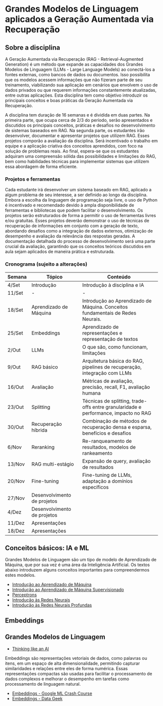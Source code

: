 # Grandes Modelos de Linguagem aplicados a Geração Aumentada via Recuperação 

## Sobre a disciplina

A Geração Aumentada via Recuperação (RAG - Retrieval-Augmented Generation) é um método que expande as capacidades dos Grandes Modelos de Linguagem (LLMs - Large Language Models) ao conectá-los a fontes externas, como bancos de dados ou documentos. Isso possibilita que os modelos acessem informações que não fizeram parte de seu treinamento, viabilizando sua aplicação em cenários que envolvem o uso de dados privados ou que requerem informações constantemente atualizadas, entre outras aplicações. Esta disciplina tem como objetivo introduzir os principais conceitos e boas práticas da Geração Aumentada via Recuperação.

A disciplina tem duração de 16 semanas e é dividida em duas partes. Na primeira parte, que ocupa cerca de 2/3 do período, serão apresentados e discutidos os principais conceitos, práticas e desafios no desenvolvimento de sistemas baseados em RAG. Na segunda parte, os estudantes irão desenvolver, documentar e apresentar projetos que utilizem RAG. Esses projetos comporão a avaliação da disciplina. Será incentivado o trabalho em equipe e a aplicação criativa dos conceitos aprendidos, com foco na solução de problemas reais. Ao final, espera-se que os estudantes adquiram uma compreensão sólida das possibilidades e limitações do RAG, bem como habilidades técnicas para implementar sistemas que utilizem essa abordagem de forma eficiente.

### Projetos e ferramentas

Cada estudante irá desenvolver um sistema baseado em RAG, aplicado a algum problema de seu interesse, a ser definido ao longo da disciplina. Embora a escolha da linguagem de programação seja livre, o uso de Python é incentivado e recomendado devido à ampla disponibilidade de ferramentas e bibliotecas que podem facilitar o desenvolvimento. Os projetos serão estruturados de forma a permitir o uso de ferramentas livres e/ou gratuitas. Esses projetos deverão demonstrar o uso de técnicas de recuperação de informações em conjunto com a geração de texto, abordando desafios como a integração de dados externos, otimização de desempenho e avaliação da relevância das respostas geradas. A documentação detalhada do processo de desenvolvimento será uma parte crucial da avaliação, garantindo que os conceitos teóricos discutidos em aula sejam aplicados de maneira prática e estruturada.

### Cronograma (sujeito a alterações)

| Semana | Tópico                      | Conteúdo                                                                            |
| ------ | --------------------------- | ----------------------------------------------------------------------------------- |
| 4/Set  | Introdução                  | Introdução à disciplina e IA                                                        |
| 11/Set | \-                          | \-                                                                                  |
| 18/Set | Aprendizado de Máquina      | Introdução ao Aprendizado de Máquina. Conceitos fundamentais de Redes Neurais.      |
| 25/Set | Embeddings                  | Aprendizado de representações e representação de textos                             |
| 2/Out  | LLMs                        | O que são, como funcionam, limitações                                               |
| 9/Out  | RAG básico                  | Arquitetura básica do RAG, pipelines de recuperação, integração com LLMs            |
| 16/Out | Avaliação                   | Métricas de avaliação, precisão, recall, F1, avaliação humana                       |
| 23/Out | Splitting                   | Técnicas de splitting, trade-offs entre granularidade e performance, impacto no RAG |
| 30/Out | Recuperação híbrida         | Combinação de métodos de recuperação densa e esparsa, benefícios e desafios         |
| 6/Nov  | Reranking                   | Re-ranqueamento de resultados, modelos de rankeamento                               |
| 13/Nov | RAG multi-estágio           | Expansão de query, avaliação de resultados                                          |
| 20/Nov | Fine-tuning                 | Fine-tuning de LLMs, adaptação a domínios específicos                               |
| 27/Nov | Desenvolvimento de projetos |                                                                                     |
| 4/Dez  | Desenvolvimento de projetos |                                                                                     |
| 11/Dez | Apresentações               |                                                                                     |
| 18/Dez | Apresentações               |


## Conceitos básicos: IA e ML

Grandes Modelos de Linguagem são um tipo de modelo de Aprendizado de Máquina, que por sua vez é uma área da Inteligência Artificial. Os textos abaixo introduzem alguns conceitos importantes para compreendermos estes modelos.

- [Introdução ao Aprendizado de Máquina](https://ricardomatsumura.medium.com/introdu%C3%A7%C3%A3o-ao-aprendizado-de-m%C3%A1quina-d3a8777db112)
- [Introdução ao Aprendizado de Máquina Supervisionado](https://ricardomatsumura.medium.com/aprendizado-supervisionado-5bfacca7566e)
- [Perceptrons](https://ricardomatsumura.medium.com/perceptrons-f18935009a61)
- [Introdução às Redes Neurais](https://ricardomatsumura.medium.com/uma-vis%C3%A3o-conceitual-de-redes-neurais-d053242944c9)
- [Introdução às Redes Neurais Profundas](https://ricardomatsumura.medium.com/uma-introdu%C3%A7%C3%A3o-conceitual-a-redes-neurais-parte-2-redes-neurais-profundas-c80329b11f6c)

## Embeddings

## Grandes Modelos de Linguagem

- [Thinking like an AI](https://www.oneusefulthing.org/p/thinking-like-an-ai)

Embeddings são representações vetoriais de dados, como palavras ou itens, em um espaço de alta dimensionalidade, permitindo capturar similaridades e relações entre eles de forma numérica. Essas representações compactas são usadas para facilitar o processamento de dados complexos e melhorar o desempenho em tarefas como processamento de linguagem natural.

- [Embeddings - Google ML Crash Course](https://developers.google.com/machine-learning/crash-course/embeddings)
- [Embeddings - Data Geek](https://www.datageeks.com.br/embeddings/)
